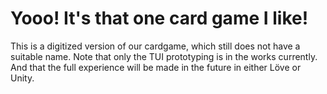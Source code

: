 # Yooo! It's that one card game I like!

This is a digitized version of our cardgame, which still does not
have a suitable name. Note that only the TUI prototyping is in the
works currently. And that the full experience will be made in the 
future in either Löve or Unity.